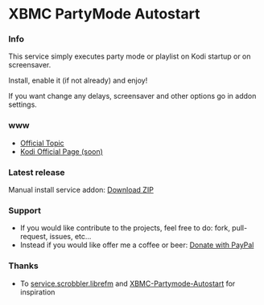 XBMC PartyMode Autostart
=====================

### Info
This service simply executes party mode or playlist on Kodi startup or on screensaver.

Install, enable it (if not already) and enjoy!

If you want change any delays, screensaver and other options go in addon settings.

### www
* [Official Topic](http://forum.xbmc.org/showthread.php?tid=203290)
* [Kodi Official Page (soon)](http://addons.xbmc.org/show/service.partymode.autostart/)

### Latest release
Manual install service addon: [Download ZIP](https://github.com/elbowz/partymode-autostart-xbmc-service/archive/master.zip)

### Support
* If you would like contribute to the projects, feel free to do: fork, pull-request, issues, etc...
* Instead if you would like offer me a coffee or beer: [Donate with PayPal](https://www.paypal.com/cgi-bin/webscr?cmd=_donations&business=muttley%2ebd%40gmail%2ecom&lc=IT&item_name=XBMC%20PartyMode%20Autostart%20%28muttley%29&item_number=partymode%20autostart&currency_code=EUR&bn=PP%2dDonationsBF%3abtn_donate_LG%2egif%3aNonHosted)

### Thanks
* To [service.scrobbler.librefm](http://github.com/XBMC-Addons/service.scrobbler.librefm) and [XBMC-Partymode-Autostart](http://github.com/mindrunner/XBMC-Partymode-Autostart) for inspiration
